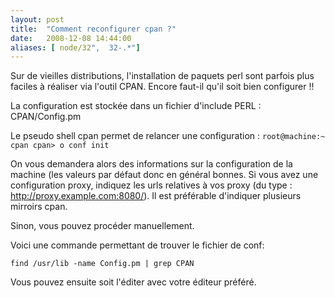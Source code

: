 ```yaml
---
layout: post
title:  "Comment reconfigurer cpan ?"
date:   2008-12-08 14:44:00
aliases: [ node/32",  32-.*"]
---
```

Sur de vieilles distributions, l'installation de paquets perl sont
parfois plus faciles à réaliser via l'outil CPAN. Encore faut-il qu'il
soit bien configurer !!

La configuration est stockée dans un fichier d'include PERL :
CPAN/Config.pm

Le pseudo shell cpan permet de relancer une configuration :
 `root@machine:~ cpan cpan> o conf init `

On vous demandera alors des informations sur la configuration de la
machine (les valeurs par défaut donc en général bonnes. Si vous avez une
configuration proxy, indiquez les urls relatives à vos proxy (du type :
<http://proxy.example.com:8080/>). Il est préférable d'indiquer
plusieurs mirroirs cpan.

Sinon, vous pouvez procéder manuellement.

Voici une commande permettant de trouver le fichier de conf:

`find /usr/lib -name Config.pm | grep CPAN`

Vous pouvez ensuite soit l'éditer avec votre éditeur préféré.

